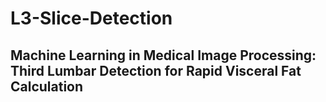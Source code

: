 # L3-Slice-Detection
## Machine Learning in Medical Image Processing: Third Lumbar Detection for Rapid Visceral Fat Calculation
